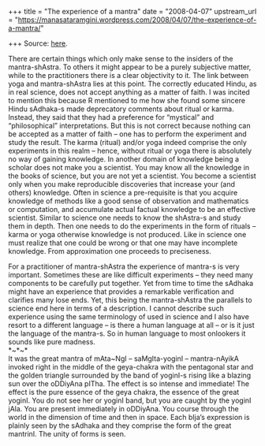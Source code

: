 +++
title = "The experience of a mantra"
date = "2008-04-07"
upstream_url = "https://manasataramgini.wordpress.com/2008/04/07/the-experience-of-a-mantra/"

+++
Source: [here](https://manasataramgini.wordpress.com/2008/04/07/the-experience-of-a-mantra/).

There are certain things which only make sense to the insiders of the
mantra-shAstra. To others it might appear to be a purely subjective
matter, while to the practitioners there is a clear objectivity to it.
The link between yoga and mantra-shAstra lies at this point. The
correctly educated Hindu, as in real science, does not accept anything
as a matter of faith. I was incited to mention this because R mentioned
to me how she found some sincere Hindu sAdhaka-s made deprecatory
comments about ritual or karma. Instead, they said that they had a
preference for “mystical” and “philosophical” interpretations. But this
is not correct because nothing can be accepted as a matter of faith –
one has to perform the experiment and study the result. The karma
(ritual) and/or yoga indeed comprise the only experiments in this realm
– hence, without ritual or yoga there is absolutely no way of gaining
knowledge. In another domain of knowledge being a scholar does not make
you a scientist. You may know all the knowledge in the books of science,
but you are not yet a scientist. You become a scientist only when you
make reproducible discoveries that increase your (and others) knowledge.
Often in science a pre-requisite is that you acquire knowledge of
methods like a good sense of observation and mathematics or computation,
and accumulate actual factual knowledge to be an effective scientist.
Similar to science one needs to know the shAstra-s and study them in
depth. Then one needs to do the experiments in the form of rituals
–karma or yoga otherwise knowledge is not produced. Like in science one
must realize that one could be wrong or that one may have incomplete
knowledge. From approximation one proceeds to preciseness.

For a practitioner of mantra-shAstra the experience of mantra-s is very
important. Sometimes these are like difficult experiments – they need
many components to be carefully put together. Yet from time to time the
sAdhaka might have an experience that provides a remarkable verification
and clarifies many lose ends. Yet, this being the mantra-shAstra the
parallels to science end here in terms of a description. I cannot
describe such experience using the same terminology of used in science
and I also have resort to a different language – is there a human
language at all – or is it just the language of the mantra-s. So in
human language to most onlookers it sounds like pure madness.  
\*\~\*\~\*  
It was the great mantra of mAta\~NgI – saMgIta-yoginI – mantra-nAyikA
invoked right in the middle of the geya-chakra with the pentagonal star
and the golden triangle surrounded by the band of yoginI-s rising like a
blazing sun over the oDDiyAna pITha. The effect is so intense and
immediate! The effect is the pure essence of the geya chakra, the
essence of the great yoginI. You do not see her or yoginI band, but you
are caught by the yoginI jAla. You are present immediately in oDDiyAna.
You course through the world in the dimension of time and then in space.
Each bIja’s expression is plainly seen by the sAdhaka and they comprise
the form of the great mantrinI. The unity of forms is seen.

